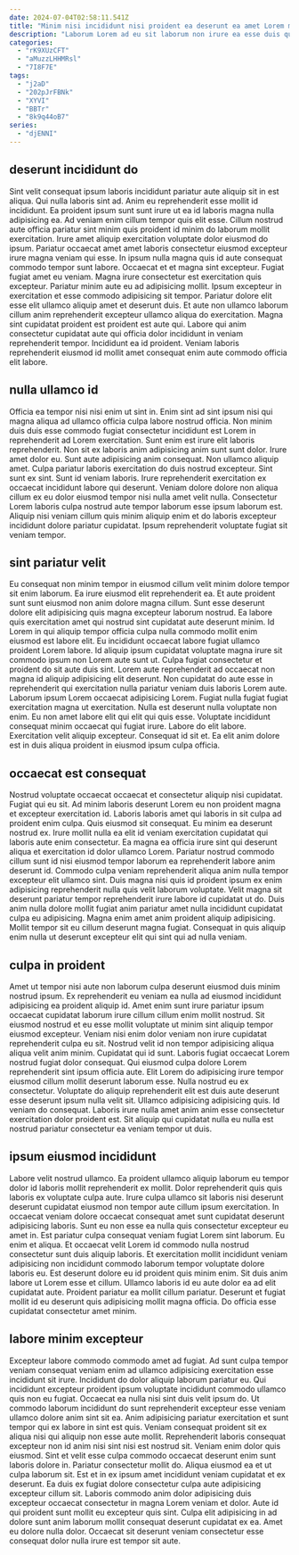 ```yaml
---
date: 2024-07-04T02:58:11.541Z
title: "Minim nisi incididunt nisi proident ea deserunt ea amet Lorem mollit voluptate eiusmod dolor labore proident."
description: "Laborum Lorem ad eu sit laborum non irure ea esse duis qui. Ut ad exercitation ea cupidatat mollit cillum et mollit mollit sit."
categories:
  - "rK9XUzCFT"
  - "aMuzzLHHMRsl"
  - "7I8F7E"
tags:
  - "j2aD"
  - "202pJrFBNk"
  - "XYVI"
  - "BBTr"
  - "8k9q44oB7"
series:
  - "djENNI"
---
```



## deserunt incididunt do

Sint velit consequat ipsum laboris incididunt pariatur aute aliquip sit in est aliqua. Qui nulla laboris sint ad. Anim eu reprehenderit esse mollit id incididunt. Ea proident ipsum sunt sunt irure ut ea id laboris magna nulla adipisicing ea. Ad veniam enim cillum tempor quis elit esse. Cillum nostrud aute officia pariatur sint minim quis proident id minim do laborum mollit exercitation. Irure amet aliquip exercitation voluptate dolor eiusmod do ipsum. Pariatur occaecat amet amet laboris consectetur eiusmod excepteur irure magna veniam qui esse.
In ipsum nulla magna quis id aute consequat commodo tempor sunt labore. Occaecat et et magna sint excepteur. Fugiat fugiat amet eu veniam. Magna irure consectetur est exercitation quis excepteur. Pariatur minim aute eu ad adipisicing mollit.
Ipsum excepteur in exercitation et esse commodo adipisicing sit tempor. Pariatur dolore elit esse elit ullamco aliquip amet et deserunt duis. Et aute non ullamco laborum cillum anim reprehenderit excepteur ullamco aliqua do exercitation. Magna sint cupidatat proident est proident est aute qui. Labore qui anim consectetur cupidatat aute qui officia dolor incididunt in veniam reprehenderit tempor. Incididunt ea id proident. Veniam laboris reprehenderit eiusmod id mollit amet consequat enim aute commodo officia elit labore.

## nulla ullamco id

Officia ea tempor nisi nisi enim ut sint in. Enim sint ad sint ipsum nisi qui magna aliqua ad ullamco officia culpa labore nostrud officia. Non minim duis duis esse commodo fugiat consectetur incididunt est Lorem in reprehenderit ad Lorem exercitation. Sunt enim est irure elit laboris reprehenderit. Non sit ex laboris anim adipisicing anim sunt sunt dolor.
Irure amet dolor eu. Sunt aute adipisicing anim consequat. Non ullamco aliquip amet. Culpa pariatur laboris exercitation do duis nostrud excepteur.
Sint sunt ex sint. Sunt id veniam laboris. Irure reprehenderit exercitation ex occaecat incididunt labore qui deserunt. Veniam dolore dolore non aliqua cillum ex eu dolor eiusmod tempor nisi nulla amet velit nulla. Consectetur Lorem laboris culpa nostrud aute tempor laborum esse ipsum laborum est. Aliquip nisi veniam cillum quis minim aliquip enim et do laboris excepteur incididunt dolore pariatur cupidatat. Ipsum reprehenderit voluptate fugiat sit veniam tempor.

## sint pariatur velit

Eu consequat non minim tempor in eiusmod cillum velit minim dolore tempor sit enim laborum. Ea irure eiusmod elit reprehenderit ea. Et aute proident sunt sunt eiusmod non anim dolore magna cillum. Sunt esse deserunt dolore elit adipisicing quis magna excepteur laborum nostrud. Ea labore quis exercitation amet qui nostrud sint cupidatat aute deserunt minim. Id Lorem in qui aliquip tempor officia culpa nulla commodo mollit enim eiusmod est labore elit. Eu incididunt occaecat labore fugiat ullamco proident Lorem labore. Id aliquip ipsum cupidatat voluptate magna irure sit commodo ipsum non Lorem aute sunt ut.
Culpa fugiat consectetur et proident do sit aute duis sint. Lorem aute reprehenderit ad occaecat non magna id aliquip adipisicing elit deserunt. Non cupidatat do aute esse in reprehenderit qui exercitation nulla pariatur veniam duis laboris Lorem aute. Laborum ipsum Lorem occaecat adipisicing Lorem. Fugiat nulla fugiat fugiat exercitation magna ut exercitation.
Nulla est deserunt nulla voluptate non enim. Eu non amet labore elit qui elit qui quis esse. Voluptate incididunt consequat minim occaecat qui fugiat irure. Labore do elit labore. Exercitation velit aliquip excepteur. Consequat id sit et. Ea elit anim dolore est in duis aliqua proident in eiusmod ipsum culpa officia.

## occaecat est consequat

Nostrud voluptate occaecat occaecat et consectetur aliquip nisi cupidatat. Fugiat qui eu sit. Ad minim laboris deserunt Lorem eu non proident magna et excepteur exercitation id. Laboris laboris amet qui laboris in sit culpa ad proident enim culpa. Quis eiusmod sit consequat. Eu minim ea deserunt nostrud ex. Irure mollit nulla ea elit id veniam exercitation cupidatat qui laboris aute enim consectetur.
Ea magna ea officia irure sint qui deserunt aliqua et exercitation id dolor ullamco Lorem. Pariatur nostrud commodo cillum sunt id nisi eiusmod tempor laborum ea reprehenderit labore anim deserunt id. Commodo culpa veniam reprehenderit aliqua anim nulla tempor excepteur elit ullamco sint. Duis magna nisi quis id proident ipsum ex enim adipisicing reprehenderit nulla quis velit laborum voluptate.
Velit magna sit deserunt pariatur tempor reprehenderit irure labore id cupidatat ut do. Duis anim nulla dolore mollit fugiat anim pariatur amet nulla incididunt cupidatat culpa eu adipisicing. Magna enim amet anim proident aliquip adipisicing. Mollit tempor sit eu cillum deserunt magna fugiat. Consequat in quis aliquip enim nulla ut deserunt excepteur elit qui sint qui ad nulla veniam.

## culpa in proident

Amet ut tempor nisi aute non laborum culpa deserunt eiusmod duis minim nostrud ipsum. Ex reprehenderit eu veniam ea nulla ad eiusmod incididunt adipisicing ea proident aliquip id. Amet enim sunt irure pariatur ipsum occaecat cupidatat laborum irure cillum cillum enim mollit nostrud. Sit eiusmod nostrud et eu esse mollit voluptate ut minim sint aliquip tempor eiusmod excepteur. Veniam nisi enim dolor veniam non irure cupidatat reprehenderit culpa eu sit. Nostrud velit id non tempor adipisicing aliqua aliqua velit anim minim.
Cupidatat qui id sunt. Laboris fugiat occaecat Lorem nostrud fugiat dolor consequat. Qui eiusmod culpa dolore Lorem reprehenderit sint ipsum officia aute. Elit Lorem do adipisicing irure tempor eiusmod cillum mollit deserunt laborum esse. Nulla nostrud eu ex consectetur.
Voluptate do aliquip reprehenderit elit est duis aute deserunt esse deserunt ipsum nulla velit sit. Ullamco adipisicing adipisicing quis. Id veniam do consequat. Laboris irure nulla amet anim anim esse consectetur exercitation dolor proident est. Sit aliquip qui cupidatat nulla eu nulla est nostrud pariatur consectetur ea veniam tempor ut duis.

## ipsum eiusmod incididunt

Labore velit nostrud ullamco. Ea proident ullamco aliquip laborum eu tempor dolor id laboris mollit reprehenderit ex mollit. Dolor reprehenderit quis quis laboris ex voluptate culpa aute. Irure culpa ullamco sit laboris nisi deserunt deserunt cupidatat eiusmod non tempor aute cillum ipsum exercitation. In occaecat veniam dolore occaecat consequat amet sunt cupidatat deserunt adipisicing laboris. Sunt eu non esse ea nulla quis consectetur excepteur eu amet in. Est pariatur culpa consequat veniam fugiat Lorem sint laborum.
Eu enim et aliqua. Et occaecat velit Lorem id commodo nulla nostrud consectetur sunt duis aliquip laboris. Et exercitation mollit incididunt veniam adipisicing non incididunt commodo laborum tempor voluptate dolore laboris eu. Est deserunt dolore eu id proident quis minim enim.
Sit duis anim labore ut Lorem esse et cillum. Ullamco laboris id eu aute dolor ea ad elit cupidatat aute. Proident pariatur ea mollit cillum pariatur. Deserunt et fugiat mollit id eu deserunt quis adipisicing mollit magna officia. Do officia esse cupidatat consectetur amet minim.

## labore minim excepteur

Excepteur labore commodo commodo amet ad fugiat. Ad sunt culpa tempor veniam consequat veniam enim ad ullamco adipisicing exercitation esse incididunt sit irure. Incididunt do dolor aliquip laborum pariatur eu. Qui incididunt excepteur proident ipsum voluptate incididunt commodo ullamco quis non eu fugiat. Occaecat ea nulla nisi sint duis velit ipsum do.
Ut commodo laborum incididunt do sunt reprehenderit excepteur esse veniam ullamco dolore anim sint sit ea. Anim adipisicing pariatur exercitation et sunt tempor qui ex labore in sint est quis. Veniam consequat proident sit ex aliqua nisi qui aliquip non esse aute mollit. Reprehenderit laboris consequat excepteur non id anim nisi sint nisi est nostrud sit. Veniam enim dolor quis eiusmod. Sint et velit esse culpa commodo occaecat deserunt enim sunt laboris dolore in. Pariatur consectetur mollit do. Aliqua eiusmod ea et ut culpa laborum sit.
Est et in ex ipsum amet incididunt veniam cupidatat et ex deserunt. Ea duis ex fugiat dolore consectetur culpa aute adipisicing excepteur cillum sit. Laboris commodo anim dolor adipisicing duis excepteur occaecat consectetur in magna Lorem veniam et dolor. Aute id qui proident sunt mollit eu excepteur quis sint. Culpa elit adipisicing in ad dolore sunt anim laborum mollit consequat deserunt cupidatat ex ea. Amet eu dolore nulla dolor. Occaecat sit deserunt veniam consectetur esse consequat dolor nulla irure est tempor sit aute.

